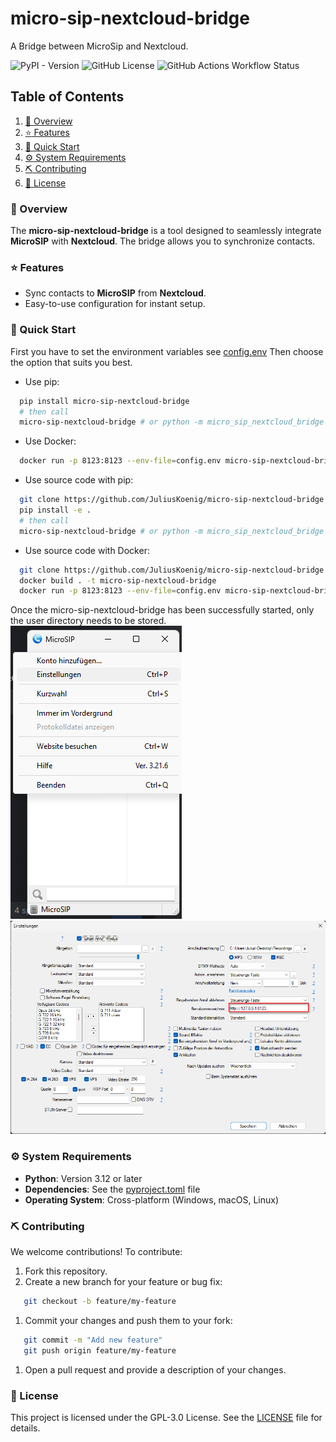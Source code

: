 # micro-sip-nextcloud-bridge
A Bridge between MicroSip and Nextcloud.

![PyPI - Version](https://img.shields.io/pypi/v/micro-sip-nextcloud-bridge)
![GitHub License](https://img.shields.io/github/license/JuliusKoenig/micro-sip-nextcloud-bridge)
![GitHub Actions Workflow Status](https://img.shields.io/github/actions/workflow/status/JuliusKoenig/micro-sip-nextcloud-bridge/build_and_publish.yml)

## Table of Contents
1. [:pushpin: Overview](#overview) 
2. [:star: Features ](#features) 
3. [:rocket: Quick Start](#quick-start) 
5. [:gear: System Requirements ](#system-requirements)
6. [:pick: Contributing](#contributing)
7. [:page_facing_up: License](#license)

### :pushpin: Overview
The **micro-sip-nextcloud-bridge** is a tool designed to seamlessly integrate **MicroSIP** with **Nextcloud**. The bridge allows you to synchronize contacts.

### :star: Features
- Sync contacts to **MicroSIP** from **Nextcloud**.
- Easy-to-use configuration for instant setup.

### :rocket: Quick Start
First you have to set the environment variables see [config.env](config.env)
Then choose the option that suits you best.
* Use pip:
``` bash
  pip install micro-sip-nextcloud-bridge
  # then call
  micro-sip-nextcloud-bridge # or python -m micro_sip_nextcloud_bridge
```
* Use Docker:
``` bash
  docker run -p 8123:8123 --env-file=config.env micro-sip-nextcloud-bridge
```
* Use source code with pip:
``` bash
  git clone https://github.com/JuliusKoenig/micro-sip-nextcloud-bridge.git
  pip install -e .
  # then call
  micro-sip-nextcloud-bridge # or python -m micro_sip_nextcloud_bridge
```
* Use source code with Docker:
``` bash
  git clone https://github.com/JuliusKoenig/micro-sip-nextcloud-bridge.git
  docker build . -t micro-sip-nextcloud-bridge
  docker run -p 8123:8123 --env-file=config.env micro-sip-nextcloud-bridge
```
Once the micro-sip-nextcloud-bridge has been successfully started, only the user directory needs to be stored.
![Step 1](docs/step1.png)
![Step 2](docs/step2.png)

### :gear: System Requirements
- **Python**: Version 3.12 or later
- **Dependencies**: See the [pyproject.toml](pyproject.toml) file
- **Operating System**: Cross-platform (Windows, macOS, Linux)

### :pick: Contributing
We welcome contributions! To contribute:
1. Fork this repository.
2. Create a new branch for your feature or bug fix:
``` bash
   git checkout -b feature/my-feature
```
1. Commit your changes and push them to your fork:
``` bash
   git commit -m "Add new feature"
   git push origin feature/my-feature
```
1. Open a pull request and provide a description of your changes.

### :page_facing_up: License
This project is licensed under the GPL-3.0 License. See the [LICENSE](LICENSE) file for details.
